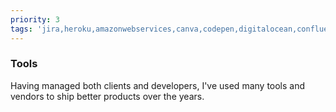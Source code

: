 ```yaml
---
priority: 3
tags: 'jira,heroku,amazonwebservices,canva,codepen,digitalocean,confluence'
---
```


### Tools

Having managed both clients and developers, I've used many
tools and vendors to ship better products over the years.
